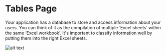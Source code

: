 # Tables Page #


Your application has a database to store and access information about your users. You can think of it as the compilation of multiple ‘Excel sheets’ within the same ‘Excel workbook’. It's important to classify information well by putting them into the right Excel sheets. 

![alt text](http://appcubator.com/static/img/tutorial/User_Table_1.png)